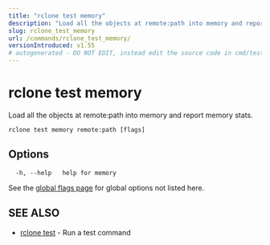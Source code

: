 ```yaml
---
title: "rclone test memory"
description: "Load all the objects at remote:path into memory and report memory stats."
slug: rclone_test_memory
url: /commands/rclone_test_memory/
versionIntroduced: v1.55
# autogenerated - DO NOT EDIT, instead edit the source code in cmd/test/memory/ and as part of making a release run "make commanddocs"
---
```

# rclone test memory

Load all the objects at remote:path into memory and report memory stats.

```
rclone test memory remote:path [flags]
```

## Options

```
  -h, --help   help for memory
```

See the [global flags page](/flags/) for global options not listed here.

## SEE ALSO

* [rclone test](/commands/rclone_test/)	 - Run a test command

